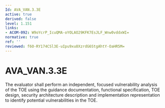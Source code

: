 ```yaml
---
Id: AVA_VAN.3.3E
active: true
derived: false
level: 1.151
links:
- ACOM-092: W9oYcrP_IcuQMA-oYOLAO29KFK7EsJLF_Wnw0vddxWI=
normative: true
ref: ''
reviewed: f6O-RY174CSl3E-uIpu9xu8XzrdG6StgAhtY-OaHR5M=
---
```


# AVA_VAN.3.3E

The evaluator shall perform an independent, focused vulnerability analysis of the TOE using the guidance documentation, functional specification, TOE design, security architecture description and implementation representation to identify potential vulnerabilities in the TOE.